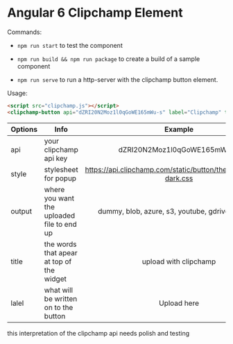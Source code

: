 # Angular 6 Clipchamp Element

Commands:
* `npm run start` to test the component
  
* `npm run build && npm run package` to create a build of a sample component
  
* `npm run serve` to run a http-server with the clipchamp button element.

Usage:
```html
<script src="clipchamp.js"></script>
<clipchamp-button api="dZRI20N2Moz1l0qGoWE165mWu-s" label="Clipchamp" title="This is a title"></clipchamp-button>
```

| Options |  Info |  Example |
| ------------- | ------- |:-------------:| 
| api  | your clipchamp api key| dZRI20N2Moz1l0qGoWE165mWu-s |
| style | stylesheet for popup  |  https://api.clipchamp.com/static/button/themes/modern-dark.css | 
| output | where you want the uploaded file to end up |  dummy, blob, azure, s3, youtube, gdrive, dropbox |
| title | the words that apear at top of the widget | upload with clipchamp |
| lalel | what will be written on to the button | Upload here |

this interpretation of the clipchamp api needs polish and testing 